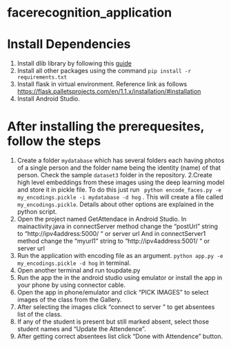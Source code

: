 # facerecognition_application

# Install Dependencies
1. Install dlib library by following this [guide](https://www.pyimagesearch.com/2018/01/22/install-dlib-easy-completeguide/)
2. Install all other packages using the command `pip install -r requirements.txt`
3. Install flask in virtual environment. Reference link as follows https://flask.palletsprojects.com/en/1.1.x/installation/#installation
4. Install Android Studio.

# After installing the prerequesites, follow the steps
1. Create a folder `mydatabase` which has several folders each having photos of a
single person and the folder name being the identity (name) of that person. Check
the sample `dataset3` folder in the repository.
2.Create high level embeddings from these images using the deep learning model and store it in pickle file. To do this just run ` python encode_faces.py -e
my_encodings.pickle -i mydatabase -d hog` . This will create a file called `my_encodings.pickle`. Details about other options are explained in the python script.
3. Open the project named GetAttendace in Android Studio. In mainactivity.java in connectServer method change the “postUrl” string to “http://ipv4address:5000/ “ or server url And in connectServer1 method change the “myurl1” string to “http://ipv4address:5001/ “ or server url
4. Run the application with encoding file as an argument. `python app.py -e my_encodings.pickle -d hog` in terminal.
5. Open another terminal and run toupdate.py 
6. Run the app the in the android studio using emulator or install the app in your phone by using connector cable.
7. Open the app in phone/emulator and click “PICK IMAGES” to select images of the class from the Gallery.
8. After selecting the images click “connect to server ” to get absentees list of the class.
9. If any of the student is present but still marked absent, select those student names and “Update the Attendence”.
10. After getting correct absentees list click “Done with Attendence” button.
